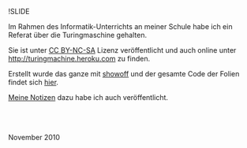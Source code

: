 !SLIDE

Im Rahmen des Informatik-Unterrichts an meiner Schule habe ich ein Referat über die Turingmaschine gehalten.

Sie ist unter [CC BY-NC-SA](http://creativecommons.org/licenses/by-nc-sa/3.0/de/) Lizenz veröffentlicht und auch online unter <http://turingmachine.heroku.com> zu finden.

Erstellt wurde das ganze mit [showoff](https://github.com/schacon/showoff) und der gesamte Code der Folien findet sich [hier](https://github.com/badboy/turingmachine-slides).

[Meine Notizen](https://github.com/badboy/turingmachine-slides/blob/master/notes.md) dazu habe ich auch veröffentlicht.

<p style="padding-top: 50px;">November 2010</p>
